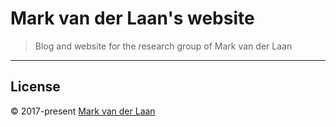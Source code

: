 # Mark van der Laan's website

> Blog and website for the research group of Mark van der Laan

---

## License

&copy; 2017-present [Mark van der Laan](https://www.stat.berkeley.edu/~laan/about/)
